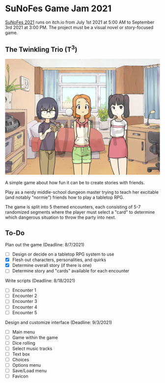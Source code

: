 # SuNoFes Game Jam 2021

[SuNoFes 2021](https://itch.io/jam/sunofes21) runs on itch.io from July 1st 2021 at 5:00 AM to September 3rd 2021 at 3:00 PM. The project must be a visual novel or story-focused game.

## The Twinkling Trio (T<sup>3</sup>)

![The main characters of the game](sample.png)

A simple game about how fun it can be to create stories with friends.

Play as a nerdy middle-school dungeon master trying to teach her excitable (and notably "normie") friends how to play a tabletop RPG.

The game is split into 5 themed encounters, each consisting of 5-7 randomized segments where the player must select a "card" to determine which dangerous situation to throw the party into next.

## To-Do
Plan out the game (Deadline: 8/7/2021)
- [ ] Design or decide on a tabletop RPG system to use
- [x] Flesh out characters, personalities, and quirks
- [x] Determine overall story (if there is one)
- [ ] Determine story and "cards" available for each encounter

Write scripts (Deadline: 8/18/2021)
- [ ] Encounter 1
- [ ] Encounter 2
- [ ] Encounter 3
- [ ] Encounter 4
- [ ] Encounter 5

Design and customize interface (Deadline: 9/3/2021)
- [ ] Main menu
- [ ] Game within the game
- [ ] Dice rolling
- [ ] Select music tracks
- [ ] Text box
- [ ] Choices
- [ ] Options menu
- [ ] Save/Load menu
- [ ] Favicon
